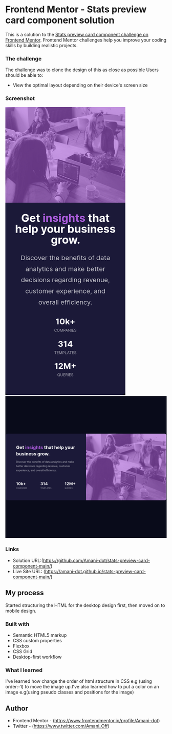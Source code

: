# Frontend Mentor - Stats preview card component solution

This is a solution to the [Stats preview card component challenge on Frontend Mentor](https://www.frontendmentor.io/challenges/stats-preview-card-component-8JqbgoU62). Frontend Mentor challenges help you improve your coding skills by building realistic projects.

### The challenge

The challenge was to clone the design of this as close as possible
Users should be able to:

- View the optimal layout depending on their device's screen size

### Screenshot

![](./Screenshots/mobile-design.png)
![](./Screenshots/desktop-design.png)

### Links

- Solution URL:(https://github.com/Amani-dot/stats-preview-card-component-main/)
- Live Site URL: (https://amani-dot.github.io/stats-preview-card-component-main/)

## My process

Started structuring the HTML for the desktop design first, then moved on to mobile design.

### Built with

- Semantic HTML5 markup
- CSS custom properties
- Flexbox
- CSS Grid
- Desktop-first workflow

### What I learned

I've learned how change the order of html structure in CSS e.g (using order:-1) to move the image up.I've also learned how to put a color on an image e.g(using pseudo classes and positions for the image)

## Author

- Frontend Mentor - (https://www.frontendmentor.io/profile/Amani-dot)
- Twitter - (https://www.twitter.com/Amani_Off)
